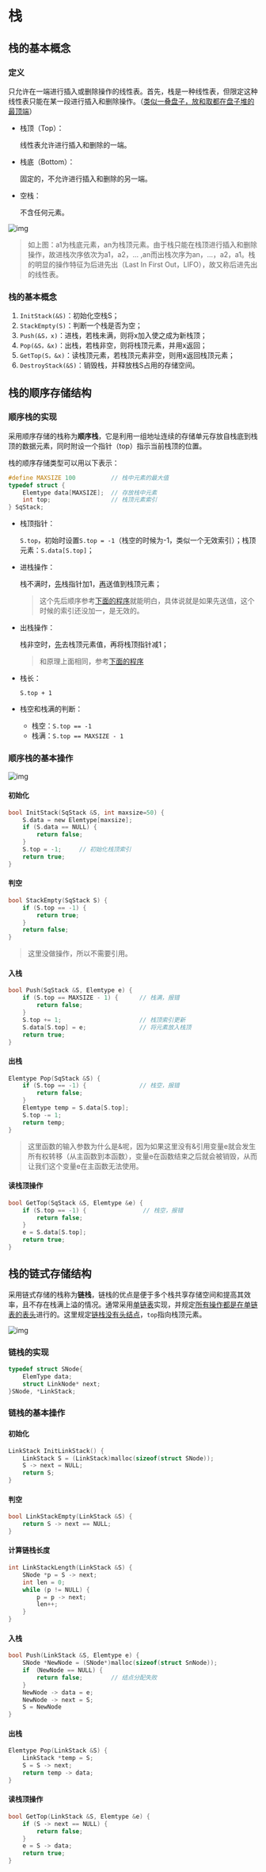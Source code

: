 # 栈

## 栈的基本概念

### 定义

只允许在一端进行插入或删除操作的线性表。首先，栈是一种线性表，但限定这种线性表只能在某一段进行插入和删除操作。（<u>类似一叠盘子，放和取都在盘子堆的最顶端</u>）

* 栈顶（Top）：

  线性表允许进行插入和删除的一端。

* 栈底（Bottom）：

  固定的，不允许进行插入和删除的另一端。

* 空栈：

  不含任何元素。

![img](https://img.sped0nwen.com/image/2023/06/03/xojcwd-0.webp)

> 如上图：a1为栈底元素，an为栈顶元素。由于栈只能在栈顶进行插入和删除操作，故进栈次序依次为a1，a2，... ,an而出栈次序为an，...，a2，a1。栈的明显的操作特征为后进先出（Last In First Out，LIFO），故又称后进先出的线性表。

### 栈的基本概念

1. `InitStack(&S)`：初始化空栈S；
1. `StackEmpty(S)`：判断一个栈是否为空；
1. `Push(&S，x)`：进栈，若栈未满，则将x加入使之成为新栈顶；
1. `Pop(&S，&x)`：出栈，若栈非空，则将栈顶元素，并用x返回；
1. `GetTop(S，&x)`：读栈顶元素，若栈顶元素非空，则用x返回栈顶元素；
1. `DestroyStack(&S)`：销毁栈，并释放栈S占用的存储空间。

## 栈的顺序存储结构

### 顺序栈的实现

采用顺序存储的栈称为**顺序栈**，它是利用一组地址连续的存储单元存放自栈底到栈顶的数据元素，同时附设一个指针（top）指示当前栈顶的位置。

栈的顺序存储类型可以用以下表示：

```c
#define MAXSIZE 100          // 栈中元素的最大值
typedef struct {
    Elemtype data[MAXSIZE];  // 存放栈中元素
    int top;                 // 栈顶元素索引
} SqStack;
```

* 栈顶指针：

  `S.top`，初始时设置`S.top = -1`（栈空的时候为-1，类似一个无效索引）；栈顶元素：`S.data[S.top]`；

* 进栈操作：

  栈不满时，<u>先</u>栈指针加1，<u>再</u>送值到栈顶元素；

  > 这个先后顺序参考[下面的程序](#入栈)就能明白，具体说就是如果先送值，这个时候的索引还没加一，是无效的。

* 出栈操作：

  栈非空时，<u>先</u>去栈顶元素值，再将栈顶指针减1；

  > 和原理上面相同，参考[下面的程序](#出栈)

* 栈长：

  `S.top + 1`

* 栈空和栈满的判断：

  * 栈空：`S.top == -1`
  * 栈满：`S.top == MAXSIZE - 1`

### 顺序栈的基本操作

![img](https://img.sped0nwen.com/image/2023/06/04/sy2n4y-0.webp)

#### 初始化

```c
bool InitStack(SqStack &S, int maxsize=50) {
    S.data = new Elemtype[maxsize];
    if (S.data == NULL) {
        return false;
    }
    S.top = -1;     // 初始化栈顶索引
    return true;
}
```

#### 判空

```c
bool StackEmpty(SqStack S) {
    if (S.top == -1) {
        return true;
    }
    return false;
}
```

> 这里没做操作，所以不需要引用。

#### 入栈

```c
bool Push(SqStack &S, Elemtype e) {
    if (S.top == MAXSIZE - 1) {      // 栈满，报错
        return false;
    }
    S.top += 1;                      // 栈顶索引更新
    S.data[S.top] = e;               // 将元素放入栈顶
    return true;
}
```

#### 出栈

```c
Elemtype Pop(SqStack &S) {
    if (S.top == -1) {               // 栈空，报错
        return false;
    }
    Elemtype temp = S.data[S.top];
    S.top -= 1;
    return temp;
}
```

> 这里函数的输入参数为什么是&呢，因为如果这里没有&引用变量e就会发生所有权转移（从主函数到本函数），变量e在函数结束之后就会被销毁，从而让我们这个变量e在主函数无法使用。

#### 读栈顶操作

```c
bool GetTop(SqStack &S, Elemtype &e) {
    if (S.top == -1) {                // 栈空，报错
        return false;
    }
    e = S.data[S.top];
    return true;
}
```

## 栈的链式存储结构

采用链式存储的栈称为**链栈**，链栈的优点是便于多个栈共享存储空间和提高其效率，且不存在栈满上溢的情况。通常采用<u>单链表</u>实现，并规定<u>所有操作都是在单链表的表头</u>进行的。这里规定<u>链栈没有头结点</u>，`top`指向栈顶元素。

![img](https://img.sped0nwen.com/image/2023/06/04/u7wwsl-0.webp)

### 链栈的实现

```c
typedef struct SNode{
    ElemType data;
    struct LinkNode* next;
}SNode, *LinkStack;
```

### 链栈的基本操作

#### 初始化

```c
LinkStack InitLinkStack() {
    LinkStack S = (LinkStack)malloc(sizeof(struct SNode));
    S -> next = NULL;
    return S;
}
```

#### 判空

```c
bool LinkStackEmpty(LinkStack &S) {
    return S -> next == NULL;
}
```

#### 计算链栈长度

```c
int LinkStackLength(LinkStack &S) {
    SNode *p = S -> next;
    int len = 0;
    while (p != NULL) {
        p = p -> next;
        len++;
    }
}
```

#### 入栈

```c
bool Push(LinkStack &S, Elemtype e) {
    SNode *NewNode = (SNode*)malloc(sizeof(struct SnNode));
    if （NewNode == NULL) {
        return false;        // 结点分配失败
    }
    NewNode -> data = e;
    NewNode -> next = S;
    S = NewNode
}
```

#### 出栈

```c
Elemtype Pop(LinkStack &S) {
    LinkStack *temp = S;
    S = S -> next;
    return temp -> data;
}
```

#### 读栈顶操作

```c
bool GetTop(LinkStack &S, Elemtype &e) {
    if (S -> next == NULL) {
        return false;
    }
    e = S -> data;
    return true;
}
```

